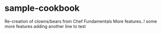 # sample-cookbook

Re-creation of clowns/bears from Chef Fundamentals
More features..!
some more features
adding another line to test
